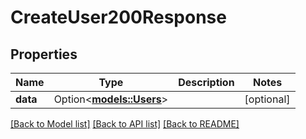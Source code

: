 # CreateUser200Response

## Properties

Name | Type | Description | Notes
------------ | ------------- | ------------- | -------------
**data** | Option<[**models::Users**](Users.md)> |  | [optional]

[[Back to Model list]](../README.md#documentation-for-models) [[Back to API list]](../README.md#documentation-for-api-endpoints) [[Back to README]](../README.md)


